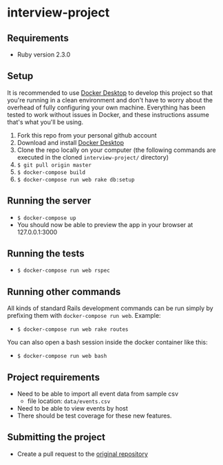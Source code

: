 # interview-project

## Requirements
- Ruby version 2.3.0

## Setup
It is recommended to use [Docker Desktop](https://www.docker.com/products/docker-desktop) to develop this project so that you're running in a clean environment and don't have to worry about the overhead of fully configuring your own machine. Everything has been tested to work without issues in Docker, and these instructions assume that's what you'll be using.

1. Fork this repo from your personal github account
2. Download and install [Docker Desktop](https://www.docker.com/products/docker-desktop)
3. Clone the repo locally on your computer (the following commands are executed in the cloned `interview-project/` directory)
4. `$ git pull origin master`
5. `$ docker-compose build`
6. `$ docker-compose run web rake db:setup`

## Running the server
- `$ docker-compose up`
- You should now be able to preview the app in your browser at 127.0.0.1:3000

## Running the tests
-  `$ docker-compose run web rspec`

## Running other commands

All kinds of standard Rails development commands can be run simply by prefixing them with `docker-compose run web`. Example:
- `$ docker-compose run web rake routes`

You can also open a bash session inside the docker container like this:
- `$ docker-compose run web bash`

## Project requirements
- Need to be able to import all event data from sample csv
  - file location: `data/events.csv`
- Need to be able to view events by host
- There should be test coverage for these new features.

## Submitting the project
- Create a pull request to the [original repository](https://github.com/PartCycleTech/interview-project)
